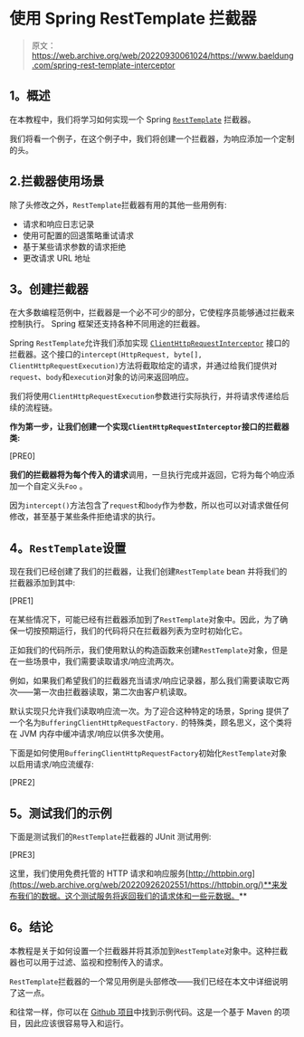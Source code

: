 # 使用 Spring RestTemplate 拦截器

> 原文：<https://web.archive.org/web/20220930061024/https://www.baeldung.com/spring-rest-template-interceptor>

## **1。概述**

在本教程中，我们将学习如何实现一个 Spring [`RestTemplate`](/web/20220926202551/https://www.baeldung.com/rest-template) 拦截器。

我们将看一个例子，在这个例子中，我们将创建一个拦截器，为响应添加一个定制的头。

## 2.拦截器使用场景

除了头修改之外，`RestTemplate`拦截器有用的其他一些用例有:

*   请求和响应日志记录
*   使用可配置的回退策略重试请求
*   基于某些请求参数的请求拒绝
*   更改请求 URL 地址

## **3。创建拦截器**

在大多数编程范例中，拦截器是一个必不可少的部分，它使程序员能够通过拦截来控制执行。 Spring 框架还支持各种不同用途的拦截器。

Spring `RestTemplate`允许我们添加实现 [`ClientHttpRequestInterceptor`](https://web.archive.org/web/20220926202551/https://docs.spring.io/spring-framework/docs/current/javadoc-api/org/springframework/http/client/ClientHttpRequestInterceptor.html) 接口的拦截器。这个接口的`intercept(HttpRequest, byte[], ClientHttpRequestExecution)`方法将截取给定的请求，并通过给我们提供对`request`、`body`和`execution`对象的访问来返回响应。

我们将使用`ClientHttpRequestExecution`参数进行实际执行，并将请求传递给后续的流程链。

**作为第一步，让我们创建一个实现`ClientHttpRequestInterceptor`接口的拦截器类:**

[PRE0]

**我们的拦截器将为每个传入的请求**调用，一旦执行完成并返回，它将为每个响应添加一个自定义头`Foo` 。

因为`intercept()`方法包含了`request`和`body`作为参数，所以也可以对请求做任何修改，甚至基于某些条件拒绝请求的执行。

## **4。`RestTemplate`设置**

现在我们已经创建了我们的拦截器，让我们创建`RestTemplate` bean 并将我们的拦截器添加到其中:

[PRE1]

在某些情况下，可能已经有拦截器添加到了`RestTemplate`对象中。因此，为了确保一切按预期运行，我们的代码将只在拦截器列表为空时初始化它。

正如我们的代码所示，我们使用默认的构造函数来创建`RestTemplate`对象，但是在一些场景中，我们需要读取请求/响应流两次。

例如，如果我们希望我们的拦截器充当请求/响应记录器，那么我们需要读取它两次——第一次由拦截器读取，第二次由客户机读取。

默认实现只允许我们读取响应流一次。为了迎合这种特定的场景，Spring 提供了一个名为`BufferingClientHttpRequestFactory.` 的特殊类，顾名思义，这个类将在 JVM 内存中缓冲请求/响应以供多次使用。

下面是如何使用`BufferingClientHttpRequestFactory`初始化`RestTemplate`对象以启用请求/响应流缓存:

[PRE2]

## **5。测试我们的示例**

下面是测试我们的`RestTemplate`拦截器的 JUnit 测试用例:

[PRE3]

这里，我们使用免费托管的 HTTP 请求和响应服务[http://httpbin.org](https://web.archive.org/web/20220926202551/https://httpbin.org/)**来发布我们的数据。这个测试服务将返回我们的请求体和一些元数据。**

## **6。结论**

本教程是关于如何设置一个拦截器并将其添加到`RestTemplate`对象中。这种拦截器也可以用于过滤、监视和控制传入的请求。

`RestTemplate`拦截器的一个常见用例是头部修改——我们已经在本文中详细说明了这一点。

和往常一样，你可以在 [Github 项目](https://web.archive.org/web/20220926202551/https://github.com/eugenp/tutorials/tree/master/spring-web-modules/spring-resttemplate)中找到示例代码。这是一个基于 Maven 的项目，因此应该很容易导入和运行。
